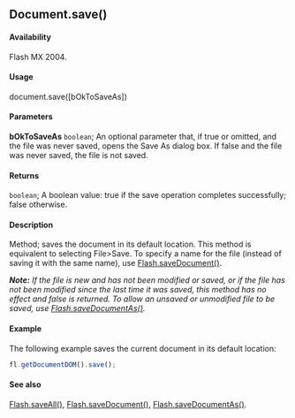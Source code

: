 ## Document.save()

#### Availability

Flash MX 2004.

#### Usage

document.save([bOkToSaveAs])

#### Parameters

**bOkToSaveAs** `boolean`; An optional parameter that, if true or omitted, and the file was never saved, opens the Save As dialog box. If false and the file was never saved, the file is not saved.

#### Returns

`boolean`; A boolean value: true if the save operation completes successfully; false otherwise.

#### Description

Method; saves the document in its default location. This method is equivalent to selecting File>Save. To specify a name for the file (instead of saving it with the same name), use [Flash.saveDocument()](../Flash_object/Flash64.md).

***Note:** If the file is new and has not been modified or saved, or if the file has not been modified since the last time it was saved, this method has no effect and false is returned. To allow an unsaved or unmodified file to be saved, use [Flash.saveDocumentAs()](../Flash_object/Flash65.md).*

#### Example

The following example saves the current document in its default location:

```javascript
fl.getDocumentDOM().save();
```

#### See also

[Flash.saveAll()](../Flash_object/Flash63.md), [Flash.saveDocument()](../Flash_object/Flash64.md), [Flash.saveDocumentAs()](../Flash_object/Flash65.md).
